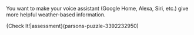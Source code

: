 You want to make your voice assistant (Google Home, Alexa, Siri, etc.) give more helpful weather-based information. 

{Check It!|assessment}(parsons-puzzle-3392232950)
